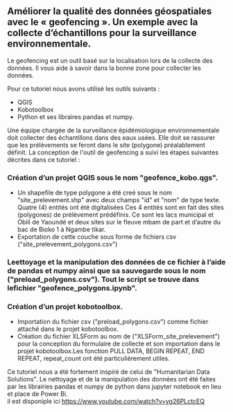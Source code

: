 ## Améliorer la qualité des données géospatiales avec le « geofencing ». Un exemple avec la collecte d’échantillons pour la surveillance environnementale.

Le geofencing est un outil basé sur la localisation lors de la collecte des données. Il vous aide à savoir dans la bonne zone pour collecter les données. 

Pour ce tutoriel nous avons utilisé les outils suivants :
-	QGIS
-	Kobotoolbox
-	Python et ses libraires pandas et numpy.                                                                     

Une équipe chargée de la surveillance épidémiologique environnementale doit collecter des échantillons dans des eaux usées. Elle doit se rassurer que les prélèvements se feront dans le site (polygone) préalablement définit.  La conception de l'outil de geofencing a suivi les étapes suivantes décrites dans ce tutoriel :
###	Création d’un projet QGIS sous le nom "geofence_kobo.qgs".
-	Un shapefile de type polygone a été creé sous le nom "site_prelevement.shp" avec deux champs "id" et "nom" de type texte. Quatre (4) entités ont été digitalisées  Ces 4 entités sont en fait des sites (polygones) de prélèvement prédéfinis. Ce sont les lacs municipal et Obili de Yaoundé et deux sites sur le fleuve mbam de part et d’autre du bac de Bioko 1 à Ngambe tikar.
-	Exportation de cette couche sous forme de fichiers csv ("site_prelevement_polygons.csv")
###	Leettoyage et la manipulation des données de ce fichier à l’aide de pandas et numpy ainsi que sa sauvegarde sous le nom ("preload_polygons.csv"). Tout le script se trouve dans lefichier "geofence_polygons.ipynb".   
###	Création d’un projet kobotoolbox.
-	Importation du fichier csv ("preload_polygons.csv") comme fichier attaché dans le projet kobotoolbox.
-	Création du fichier XLSForm au nom de ("XLSForm_site_prelevement")  pour la conception du formulaire de collecte et son importation dans le projet kobotoolbox.Les fonction PULL DATA, BEGIN REPEAT, END REPEAT, repeat_count ont été particulièrement utiles.                                  

Ce tutoriel nous a été fortement inspiré de celui de "Humanitarian Data Solutions". Le nettoyage et de la manipulation des données ont été faites par les librairies pandas et numpy de python dans jupyter notebook en lieu et place de Power Bi.             
il est disponiple ici https://www.youtube.com/watch?v=yg26PLctcEQ
